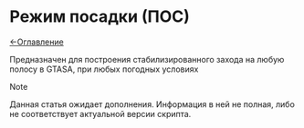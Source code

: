 # Режим посадки (ПОС)
[<-Оглавление](https://github.com/d7KrEoL/avionics/tree/main/Readme/Wiki/WIKI.md)

Предназначен для построения стабилизированного захода на любую полосу в GTASA, при любых погодных условиях

> [!NOTE]
> Данная статья ожидает дополнения. Информация в ней не полная, либо не соответствует актуальной версии скрипта.
